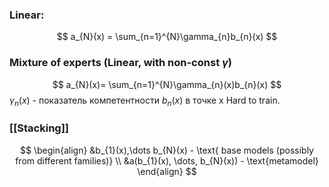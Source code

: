### Linear:
$$
a_{N}(x) = \sum_{n=1}^{N}\gamma_{n}b_{n}(x)
$$
### Mixture of experts (Linear, with non-const $\gamma$)
$$
a_{N}(x)= \sum_{n=1}^{N}\gamma_{n}(x)b_{n}(x)
$$
$\gamma_{n}(x)$ - показатель компетентности $b_n(x)$ в точке x
Hard to train.

### [[Stacking]]
$$
\begin{align}
&b_{1}(x),\dots b_{N}(x) - \text{ base models (possibly from different families)}  \\
&a(b_{1}(x), \dots, b_{N}(x)) - \text{metamodel}
\end{align}
$$
